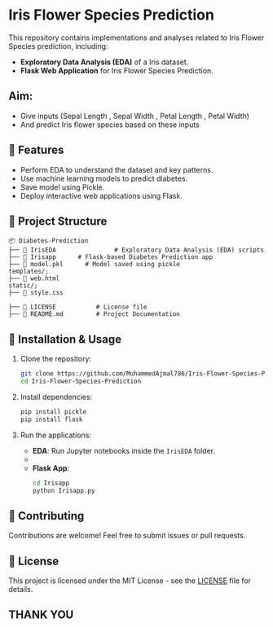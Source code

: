 # Iris Flower Species Prediction

This repository contains implementations and analyses related to Iris Flower Species prediction, including:

- **Exploratory Data Analysis (EDA)** of a Iris dataset.
- **Flask Web Application** for Iris Flower Species Prediction.

## Aim: 
-	Give inputs (Sepal Length , Sepal Width , Petal Length , Petal Width) 
-	And predict Iris flower species based on these inputs


## 📌 Features
- Perform EDA to understand the dataset and key patterns.
- Use machine learning models to predict diabetes.
- Save model using Pickle.
- Deploy interactive web applications using Flask.

## 📂 Project Structure
```
📦 Diabetes-Prediction
├── 📂 IrisEDA                # Exploratory Data Analysis (EDA) scripts
├── 📂 Irisapp      # Flask-based Diabetes Prediction app
├── 📂 model.pkl      # Model saved using pickle
templates/;
├── 📂 web.html
static/;
├── 📂 style.css

├── 📜 LICENSE           # License file
├── 📜 README.md         # Project Documentation
```

## 🚀 Installation & Usage

1. Clone the repository:
   ```bash
   git clone https://github.com/MuhammedAjmal786/Iris-Flower-Species-Prediction.git
   cd Iris-Flower-Species-Prediction
   ```

2. Install dependencies:
   ```bash
   pip install pickle
   pip install flask
   ```

3. Run the applications:
   - **EDA**: Run Jupyter notebooks inside the `IrisEDA` folder.
   - 
   - **Flask App**:
     ```bash
     cd Irisapp
     python Irisapp.py
     ```

## 🤝 Contributing
Contributions are welcome! Feel free to submit issues or pull requests.

## 📜 License
This project is licensed under the MIT License - see the [LICENSE](LICENSE) file for details.

## **THANK YOU**
